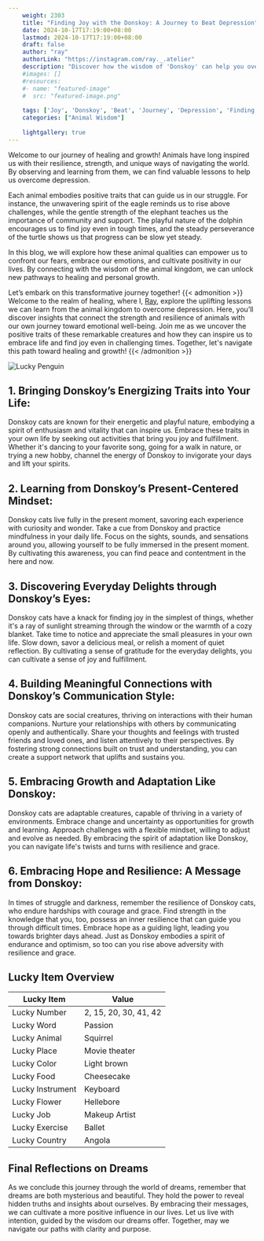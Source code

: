 ```yaml
---
    weight: 2303
    title: "Finding Joy with the Donskoy: A Journey to Beat Depression"  # Assuming 'title' column exists
    date: 2024-10-17T17:19:00+08:00
    lastmod: 2024-10-17T17:19:00+08:00
    draft: false
    author: "ray"
    authorLink: "https://instagram.com/ray._.atelier"
    description: "Discover how the wisdom of 'Donskoy' can help you overcome depression and find joy in your life journey."
    #images: []
    #resources:
    #- name: "featured-image"
    #  src: "featured-image.png"
    
    tags: ['Joy', 'Donskoy', 'Beat', 'Journey', 'Depression', 'Finding']
    categories: ["Animal Wisdom"]
    
    lightgallery: true
---
```

    
Welcome to our journey of healing and growth! Animals have long inspired us with their resilience, strength, and unique ways of navigating the world. By observing and learning from them, we can find valuable lessons to help us overcome depression.

Each animal embodies positive traits that can guide us in our struggle. For instance, the unwavering spirit of the eagle reminds us to rise above challenges, while the gentle strength of the elephant teaches us the importance of community and support. The playful nature of the dolphin encourages us to find joy even in tough times, and the steady perseverance of the turtle shows us that progress can be slow yet steady.

In this blog, we will explore how these animal qualities can empower us to confront our fears, embrace our emotions, and cultivate positivity in our lives. By connecting with the wisdom of the animal kingdom, we can unlock new pathways to healing and personal growth.

Let’s embark on this transformative journey together!
{{< admonition >}}
Welcome to the realm of healing, where I, [Ray](https://instagram.com/ray._.atelier), explore the uplifting lessons we can learn from the animal kingdom to overcome depression. Here, you’ll discover insights that connect the strength and resilience of animals with our own journey toward emotional well-being. Join me as we uncover the positive traits of these remarkable creatures and how they can inspire us to embrace life and find joy even in challenging times. Together, let's navigate this path toward healing and growth!
{{< /admonition >}}

![Lucky Penguin](https://cdn.pixabay.com/photo/2024/09/07/02/34/penguins-9028827_1280.jpg "Lucky Penguin")

## 1. Bringing Donskoy’s Energizing Traits into Your Life:
Donskoy cats are known for their energetic and playful nature, embodying a spirit of enthusiasm and vitality that can inspire us. Embrace these traits in your own life by seeking out activities that bring you joy and fulfillment. Whether it's dancing to your favorite song, going for a walk in nature, or trying a new hobby, channel the energy of Donskoy to invigorate your days and lift your spirits.

## 2. Learning from Donskoy’s Present-Centered Mindset:
Donskoy cats live fully in the present moment, savoring each experience with curiosity and wonder. Take a cue from Donskoy and practice mindfulness in your daily life. Focus on the sights, sounds, and sensations around you, allowing yourself to be fully immersed in the present moment. By cultivating this awareness, you can find peace and contentment in the here and now.

## 3. Discovering Everyday Delights through Donskoy’s Eyes:
Donskoy cats have a knack for finding joy in the simplest of things, whether it's a ray of sunlight streaming through the window or the warmth of a cozy blanket. Take time to notice and appreciate the small pleasures in your own life. Slow down, savor a delicious meal, or relish a moment of quiet reflection. By cultivating a sense of gratitude for the everyday delights, you can cultivate a sense of joy and fulfillment.

## 4. Building Meaningful Connections with Donskoy’s Communication Style:
Donskoy cats are social creatures, thriving on interactions with their human companions. Nurture your relationships with others by communicating openly and authentically. Share your thoughts and feelings with trusted friends and loved ones, and listen attentively to their perspectives. By fostering strong connections built on trust and understanding, you can create a support network that uplifts and sustains you.

## 5. Embracing Growth and Adaptation Like Donskoy:
Donskoy cats are adaptable creatures, capable of thriving in a variety of environments. Embrace change and uncertainty as opportunities for growth and learning. Approach challenges with a flexible mindset, willing to adjust and evolve as needed. By embracing the spirit of adaptation like Donskoy, you can navigate life's twists and turns with resilience and grace.

## 6. Embracing Hope and Resilience: A Message from Donskoy:
In times of struggle and darkness, remember the resilience of Donskoy cats, who endure hardships with courage and grace. Find strength in the knowledge that you, too, possess an inner resilience that can guide you through difficult times. Embrace hope as a guiding light, leading you towards brighter days ahead. Just as Donskoy embodies a spirit of endurance and optimism, so too can you rise above adversity with resilience and grace.


## Lucky Item Overview
| Lucky Item          | Value              |
|---------------|--------------------|
| Lucky Number        | 2, 15, 20, 30, 41, 42  |
| Lucky Word          | Passion |
| Lucky Animal        | Squirrel |
| Lucky Place         | Movie theater     |
| Lucky Color         | Light brown     |
| Lucky Food          | Cheesecake      |
| Lucky Instrument    | Keyboard |
| Lucky Flower        | Hellebore    |
| Lucky Job           | Makeup Artist       |
| Lucky Exercise      | Ballet  |
| Lucky Country       | Angola    |


##  Final Reflections on Dreams

As we conclude this journey through the world of dreams, remember that dreams are both mysterious and beautiful. They hold the power to reveal hidden truths and insights about ourselves. By embracing their messages, we can cultivate a more positive influence in our lives. Let us live with intention, guided by the wisdom our dreams offer. Together, may we navigate our paths with clarity and purpose.
